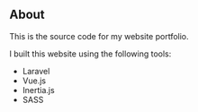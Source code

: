 ## About

This is the source code for my website portfolio.

I built this website using the following tools:

- Laravel
- Vue.js
- Inertia.js
- SASS
